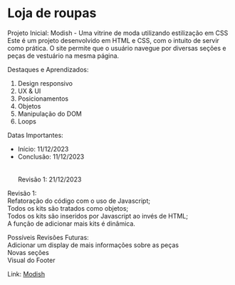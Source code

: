 <h1>Loja de roupas</h1>

Projeto Inicial: Modish - Uma vitrine de moda utilizando estilização em CSS<br>
Este é um projeto desenvolvido em HTML e CSS, com o intuito de servir como prática. O site permite que o usuário navegue por diversas seções e peças de vestuário na mesma página.

Destaques e Aprendizados: <br>
<ol>
  <li>Design responsivo</li>
  <li>UX & UI</li>
  <li>Posicionamentos</li>
  <li>Objetos</li>
  <li>Manipulação do DOM</li>
  <li>Loops</li>
</ol>

Datas Importantes: 
<ul>
  <li>Início: 11/12/2023</li>
  <li>Conclusão: 11/12/2023</li><br>
<br>
Revisão 1: 21/12/2023
</ul>

Revisão 1: <br>
Refatoração do código com o uso de Javascript;<br>
Todos os kits são tratados como objetos;<br>
Todos os kits são inseridos por Javascript ao invés de HTML; <br>
A função de adicionar mais kits é dinâmica.

Possíveis Revisões Futuras: <br>
Adicionar um display de mais informações sobre as peças<br>
Novas seções <br>
Visual do Footer

Link: <a href="https://caiorossi00.github.io/Modish/">Modish</a>
